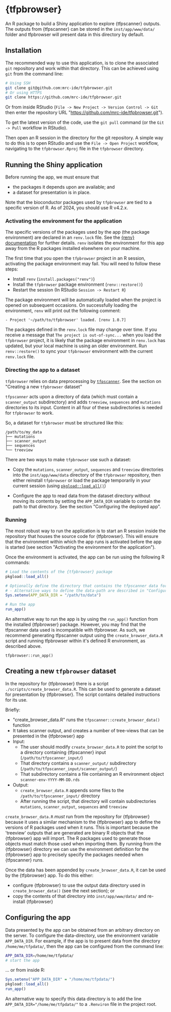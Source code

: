 # {tfpbrowser}

An R package to build a Shiny application to explore {tfpscanner} outputs.
The outputs from {tfpscanner} can be stored in the `inst/app/www/data/` folder and tfpbrowser will
present data in this directory by default.

## Installation

The recommended way to use this application, is to clone the associated `git` repository and work
within that directory. This can be achieved using `git` from the command line:

```bash
# Using SSH
git clone git@github.com:mrc-ide/tfpbrowser.git
# Or using HTTPS
git clone https://github.com/mrc-ide/tfpbrowser.git
```
  
Or from inside RStudio (`File -> New Project -> Version Control -> Git` then enter the repository
URL "https://github.com/mrc-ide/tfpbrowser.git").

To get the latest version of the code, use the `git pull` command (or the `Git -> Pull` workflow in
RStudio).

Then open an R session in the directory for the git repository. A simple way to do this is to
open RStudio and use the `File -> Open Project` workflow, navigating to the `tfpbrowser.Rproj` file
in the `tfpbrowser` directory.

## Running the Shiny application

Before running the app, we must ensure that

- the packages it depends upon are available; and
- a dataset for presentation is in place.

Note that the bioconductor packages used by `tfpbrowser` are tied to a specific version of R.
As of 2024, you should use R v4.2.x.

### Activating the environment for the application

The specific versions of the packages used by the app (the package environment) are declared in an
`renv.lock` file. See the [{renv} documentation](https://rstudio.github.io/renv/) for further
details. `renv` isolates the environment for this app away from the R packages installed elsewhere
on your machine.

The first time that you open the `tfpbrowser` project in an R session, activating the package
environment may fail. You will need to follow these steps:

- Install `renv` (`install.packages("renv")`)
- Install the `tfpbrowser` package environment (`renv::restore()`)
- Restart the session (In RStudio `Session -> Restart R`)

The package environment will be automatically loaded when the project is opened on subsequent
occasions. On successfully loading the environment, `renv` will print out the following comment:

```
- Project '~/path/to/tfpbrowser' loaded. [renv 1.0.7]
```

The packages defined in the `renv.lock` file may change over time. If you receive a message that
`The project is out-of-sync...` when you load the `tfpbrowser` project, it is likely that the
package environment in `renv.lock` has updated, but your local machine is using an older
environment. Run `renv::restore()` to sync your `tfpbrowser` environment with the current
`renv.lock` file.

### Directing the app to a dataset

`tfpbrowser` relies on data preprocessing by [`tfpscanner`](https://github.com/mrc-ide/tfpscanner).
See the section on "Creating a new `tfpbrowser` dataset"

`tfpscanner` acts upon a directory of data (which must contain a `scanner_output` subdirectory) and
adds `treeview`, `sequences` and `mutations` directories to its input. Content in all four of these
subdirectories is needed for `tfpbrowser` to work.

So, a dataset for `tfpbrowser` must be structured like this:

```
/path/to/my_data
├── mutations
├── scanner_output
├── sequences
└── treeview
```

There are two ways to make `tfpbrowser` use such a dataset:

- Copy the `mutations`, `scanner_output`, `sequences` and `treeview` directories into the
  `inst/app/www/data` directory of the `tfpbrowser` repository, then either reinstall `tfpbrowser`
  or load the package temporarily in your current session (using
  [`pkgload::load_all()`](https://search.r-project.org/CRAN/refmans/pkgload/html/load_all.html)) 

- Configure the app to read data from the dataset directory without moving its contents by setting
  the `APP_DATA_DIR` variable to contain the path to that directory. See the section "Configuring
  the deployed app".

### Running

The most robust way to run the application is to start an R session inside the repository that
houses the source code for {tfpbrowser}. This will ensure that the environment within which the app
runs is activated before the app is started (see section "Activating the environment for the
application").

Once the environment is activated, the app can be run using the following R commands:

```r
# Load the contents of the {tfpbrowser} package
pkgload::load_all()

# Optionally define the directory that contains the tfpscanner data for presentation
# - Alternative ways to define the data-path are described in "Configuring the app"
Sys.setenv(APP_DATA_DIR = "/path/to/data")

# Run the app
run_app()
```

An alternative way to run the app is by using the `run_app()` function from the installed
{tfpbrowser} package. However, you may find that the tfpscanner data used is incompatible with
tfpbrowser. As such, we recommend generating tfpscanner output using the `create_browser_data.R`
script and running tfpbrowser within it's defined R environment, as described above.

```
tfpbrowser::run_app()
```

## Creating a new `tfpbrowser` dataset

In the repository for {tfpbrowser} there is a script `./scripts/create_browser_data.R`. This can be
used to generate a dataset for presentation by {tfpbrowser}. The script contains detailed
instructions for its use.

Briefly:

- "create_browser_data.R" runs the `tfpscanner::create_browser_data()` function
- It takes scanner output, and creates a number of tree-views that can be presented in the
  {tfpbrowser} app
- Input:
  - The user should modify `create_browser_data.R` to point the script to a directory
    containing {tfpscanner} input (`/path/to/tfpscanner_input/`)
  - That directory contains a `scanner_output/` subdirectory
    (`/path/to/tfpscanner_input/scanner_output/`)
  - That subdirectory contains a file containing an R environment object
    `scanner-env-YYYY-MM-DD.rds`
- Output:
  - `create_browser_data.R` appends some files to the `/path/to/tfpscanner_input/` directory
  - After running the script, that directory will contain subdirectories `mutations`,
    `scanner_output`, `sequences` and `treeview`

`create_browser_data.R` _must_ run from the repository for {tfpbrowser} because it uses a similar
mechanism to the {tfpbrowser} app to define the versions of R packages used when it runs. This is
important because the 'treeview' outputs that are generated are binary R objects that the
{tfpbrowser} app will import. The R packages used to generate those objects must match those used
when importing them. By running from the {tfpbrowser} directory we can use the environment
definition for the {tfpbrowser} app to precisely specify the packages needed when {tfpscanner} runs.

Once the data has been appended by `create_browser_data.R`, it can be used by the {tfpbrowser} app.
To do this either:

  - configure {tfpbrowser} to use the output data directory used in `create_browser_data()` (see the
  next section); or
  - copy the contents of that directory into `inst/app/www/data/` and re-install {tfpbrowser}

## Configuring the app

Data presented by the app can be obtained from an arbitrary directory on the server.
To configure the data-directory, use the environment variable `APP_DATA_DIR`.
For example, if the app is to present data from the directory `/home/me/tfpdata/`, then the app can
be configured from the command line:

```bash
APP_DATA_DIR=/home/me/tfpdata/
# start the app
```

... or from inside R:

```r
Sys.setenv("APP_DATA_DIR" = "/home/me/tfpdata/")
pkgload::load_all()
run_app()
```

An alternative way to specify this data directory is to add the line
`APP_DATA_DIR="/home/me/tfpdata/"` to a `.Renviron` file in the project root.
